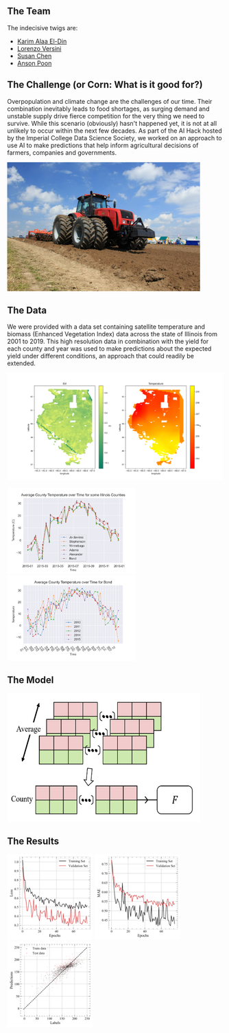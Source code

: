 ## The Team

The indecisive twigs are:
* [Karim Alaa El-Din](https://github.com/karimaed)
* [Lorenzo Versini](https://github.com/versolollo)
* [Susan Chen](https://github.com/xiousangchen)
* [Anson Poon](https://github.com/ansonpoon166)

## The Challenge (or Corn: What is it good for?)

Overpopulation and climate change are the challenges of our time. Their combination inevitably leads to food shortages, as surging demand and unstable supply drive fierce competition for the very thing we need to survive. While this scenario (obviously) hasn't happened yet, it is not at all unlikely to occur within the next few decades. As part of the AI Hack hosted by the Imperial College Data Science Society, we worked on an approach to use AI to make predictions that help inform agricultural decisions of farmers, companies and governments.

<img src="https://raw.githubusercontent.com/karimaed/AIHack/gh-pages/images/machine.jpg" alt="A Machine"
	title="Using machines to improve agriculture since 1881" width="450" height="300" />

## The Data

We were provided with a data set containing satellite temperature and biomass (Enhanced Vegetation Index) data across the state of Illinois from 2001 to 2019. This high resolution data in combination with the yield for each county and year was used to make predictions about the expected yield under different conditions, an approach that could readily be extended.

![Input Data Maps](/images/maps.png)

<img src="https://raw.githubusercontent.com/karimaed/AIHack/gh-pages/images/2015%20temperature%20plot%20for%20many%20counties.png" alt="County Temperatures"
	title="Many County Temperatures" width="300" height="200" />
<img src="https://raw.githubusercontent.com/karimaed/AIHack/gh-pages/images/bond.png" alt="Bond County Temperatures"
	title="Bond County Temperatures" width="300" height="200" />
## The Model

<img src="https://raw.githubusercontent.com/karimaed/AIHack/gh-pages/images/new_algorithm.PNG" alt="Our Model"
	title="Our Model" width="450" height="300" />

## The Results
<img src="https://raw.githubusercontent.com/karimaed/AIHack/gh-pages/images/epochloss-1.png" alt="Loss History"
	title="Loss History" width="200" height="200" />
<img src="https://raw.githubusercontent.com/karimaed/AIHack/gh-pages/images/epochmae-1.png" alt="MAE History"
	title="MAE History" width="200" height="200" />
<img src="https://raw.githubusercontent.com/karimaed/AIHack/gh-pages/images/labelprediction-1.png" alt="Predictions vs Labels"
	title="Predictions vs Labels (normalized)" width="200" height="200" />
